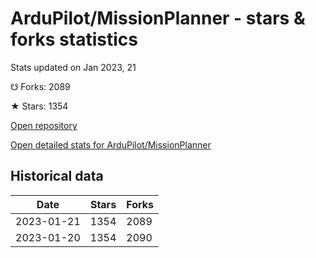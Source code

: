 # ArduPilot/MissionPlanner - stars & forks statistics

Stats updated on Jan 2023, 21

☋ Forks: 2089

★ Stars: 1354

[Open repository](https://github.com/ArduPilot/MissionPlanner)

[Open detailed stats for ArduPilot/MissionPlanner](https://reviewgithub.com/rep/ArduPilot/MissionPlanner)

## Historical data
| Date | Stars | Forks |
|------|-------|-------|
| 2023-01-21 | 1354 | 2089 | 
| 2023-01-20 | 1354 | 2090 | 

